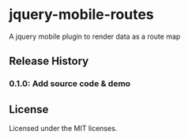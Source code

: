 jquery-mobile-routes
====================

A jquery mobile plugin to render data as a route map

## Release History

### 0.1.0: Add source code & demo

## License
Licensed under the MIT licenses.
